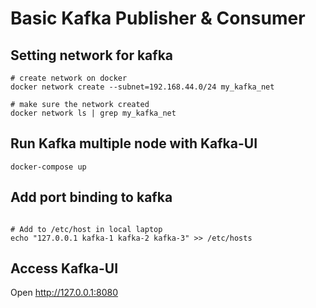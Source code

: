 # Basic Kafka Publisher & Consumer

## Setting network for kafka 
```console
# create network on docker
docker network create --subnet=192.168.44.0/24 my_kafka_net

# make sure the network created 
docker network ls | grep my_kafka_net 
```

## Run Kafka multiple node with Kafka-UI 
```console
docker-compose up
```

## Add port binding to kafka 
```console

# Add to /etc/host in local laptop
echo "127.0.0.1 kafka-1 kafka-2 kafka-3" >> /etc/hosts
```

## Access Kafka-UI 
Open http://127.0.0.1:8080
